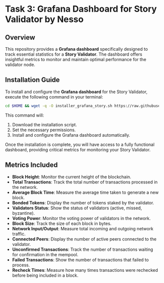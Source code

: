 # Task 3: Grafana Dashboard for Story Validator by Nesso

## Overview

This repository provides a **Grafana dashboard** specifically designed to track essential statistics for a **Story Validator**. The dashboard offers insightful metrics to monitor and maintain optimal performance for the validator node.

## Installation Guide

To install and configure the **Grafana dashboard** for the Story Validator, execute the following command in your terminal:

```bash
cd $HOME && wget -q -O installer_grafana_story.sh https://raw.githubusercontent.com/NESSO4928/Story-Validator-Grafana/refs/heads/main/installer_grafana_story.sh && chmod +x installer_grafana_story.sh && ./installer_grafana_story.sh
```

This command will:
1. Download the installation script.
2. Set the necessary permissions.
3. Install and configure the Grafana dashboard automatically.

Once the installation is complete, you will have access to a fully functional dashboard, providing critical metrics for monitoring your Story Validator.

## Metrics Included

- **Block Height**: Monitor the current height of the blockchain.
- **Total Transactions**: Track the total number of transactions processed in the network.
- **Average Block Time**: Measure the average time taken to generate a new block.
- **Bonded Tokens**: Display the number of tokens staked by the validator.
- **Validators Status**: Show the status of validators (active, missed, byzantine).
- **Voting Power**: Monitor the voting power of validators in the network.
- **Block Size**: Track the size of each block in bytes.
- **Network Input/Output**: Measure total incoming and outgoing network traffic.
- **Connected Peers**: Display the number of active peers connected to the validator.
- **Unconfirmed Transactions**: Track the number of transactions waiting for confirmation in the mempool.
- **Failed Transactions**: Show the number of transactions that failed to process.
- **Recheck Times**: Measure how many times transactions were rechecked before being included in a block.
